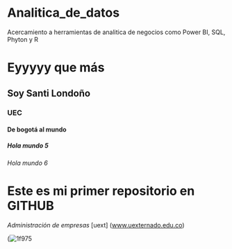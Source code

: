 # Analitica_de_datos
Acercamiento a herramientas de analitica de negocios como Power BI, SQL, Phyton y R
# Eyyyyy que más
## Soy Santi Londoño
### UEC
#### De bogotá al mundo
##### Hola mundo 5
###### Hola mundo 6


# **Este es mi primer repositorio en GITHUB**
*Administración de empresas*
[uext] (www.uexternado.edu.co)


(![1f975](https://github.com/user-attachments/assets/46f16da8-6488-42e6-b998-43c402f35d7f)

